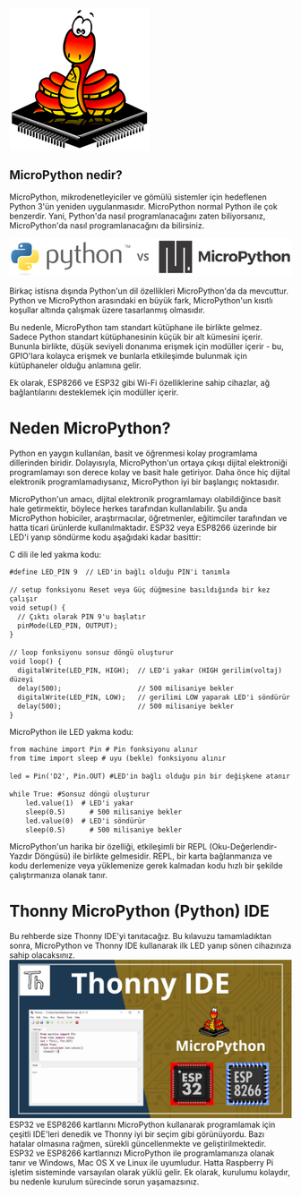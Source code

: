 ![](./image/Micropython-logo.png)
## MicroPython nedir? 

MicroPython, mikrodenetleyiciler ve gömülü sistemler için hedeflenen Python 3'ün yeniden uygulanmasıdır. MicroPython normal Python ile çok benzerdir. Yani, Python'da nasıl programlanacağını zaten biliyorsanız, MicroPython'da nasıl programlanacağını da bilirsiniz.

![](./image/logo-micropython-python.webp)

Birkaç istisna dışında Python'un dil özellikleri MicroPython'da da mevcuttur. Python ve MicroPython arasındaki en büyük fark, MicroPython'un kısıtlı koşullar altında çalışmak üzere tasarlanmış olmasıdır.

Bu nedenle, MicroPython tam standart kütüphane ile birlikte gelmez. Sadece Python standart kütüphanesinin küçük bir alt kümesini içerir. Bununla birlikte, düşük seviyeli donanıma erişmek için modüller içerir - bu, GPIO'lara kolayca erişmek ve bunlarla etkileşimde bulunmak için kütüphaneler olduğu anlamına gelir. 

Ek olarak, ESP8266 ve ESP32 gibi Wi-Fi özelliklerine sahip cihazlar, ağ bağlantılarını desteklemek için modüller içerir.

# Neden MicroPython? 

Python en yaygın kullanılan, basit ve öğrenmesi kolay programlama dillerinden biridir. Dolayısıyla, MicroPython'un ortaya çıkışı dijital elektroniği programlamayı son derece kolay ve basit hale getiriyor. Daha önce hiç dijital elektronik programlamadıysanız, MicroPython iyi bir başlangıç noktasıdır. 

MicroPython'un amacı, dijital elektronik programlamayı olabildiğince basit hale getirmektir, böylece herkes tarafından kullanılabilir. Şu anda MicroPython hobiciler, araştırmacılar, öğretmenler, eğitimciler tarafından ve hatta ticari ürünlerde kullanılmaktadır. ESP32 veya ESP8266 üzerinde bir LED'i yanıp söndürme kodu aşağıdaki kadar basittir:

C dili ile led yakma kodu:

```
#define LED_PIN 9  // LED'in bağlı olduğu PIN'i tanımla

// setup fonksiyonu Reset veya Güç düğmesine basıldığında bir kez çalışır
void setup() {
  // Çıktı olarak PIN 9'u başlatır
  pinMode(LED_PIN, OUTPUT);
}

// loop fonksiyonu sonsuz döngü oluşturur
void loop() {
  digitalWrite(LED_PIN, HIGH);  // LED'i yakar (HIGH gerilim(voltaj) düzeyi
  delay(500);                   // 500 milisaniye bekler
  digitalWrite(LED_PIN, LOW);   // gerilimi LOW yaparak LED'i söndürür
  delay(500);                   // 500 milisaniye bekler
}

```
MicroPython ile LED yakma kodu:

```
from machine import Pin # Pin fonksiyonu alınır
from time import sleep # uyu (bekle) fonksiyonu alınır

led = Pin('D2', Pin.OUT) #LED'in bağlı olduğu pin bir değişkene atanır

while True: #Sonsuz döngü oluşturur
    led.value(1)  # LED'i yakar
    sleep(0.5)      # 500 milisaniye bekler
    led.value(0)  # LED'i söndürür
    sleep(0.5)      # 500 milisaniye bekler

```
MicroPython'un harika bir özelliği, etkileşimli bir REPL (Oku-Değerlendir-Yazdır Döngüsü) ile birlikte gelmesidir. REPL, bir karta bağlanmanıza ve kodu derlemenize veya yüklemenize gerek kalmadan kodu hızlı bir şekilde çalıştırmanıza olanak tanır.

# Thonny MicroPython (Python) IDE

Bu rehberde size Thonny IDE'yi tanıtacağız. Bu kılavuzu tamamladıktan sonra, MicroPython ve Thonny IDE kullanarak ilk LED yanıp sönen cihazınıza sahip olacaksınız.
![](./image/thonny-ide-micropython.webp)
ESP32 ve ESP8266 kartlarını MicroPython kullanarak programlamak için çeşitli IDE'leri denedik ve Thonny iyi bir seçim gibi görünüyordu. Bazı hatalar olmasına rağmen, sürekli güncellenmekte ve geliştirilmektedir. ESP32 ve ESP8266 kartlarınızı MicroPython ile programlamanıza olanak tanır ve Windows, Mac OS X ve Linux ile uyumludur. Hatta Raspberry Pi işletim sisteminde varsayılan olarak yüklü gelir. Ek olarak, kurulumu kolaydır, bu nedenle kurulum sürecinde sorun yaşamazsınız.

